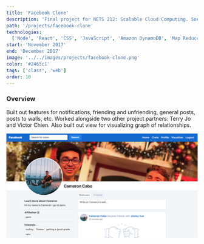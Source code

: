 ```yaml
---
title: 'Facebook Clone'
description: 'Final project for NETS 212: Scalable Cloud Computing. Social media platform.'
path: '/projects/facebook-clone'
technologies:
  ['Node', 'React', 'CSS', 'JavaScript', 'Amazon DynamoDB', 'Map Reduce']
start: 'November 2017'
end: 'December 2017'
image: '../../images/projects/facebook-clone.png'
color: '#2465c1'
tags: ['class', 'web']
order: 10
---
```


### Overview

Built out features for notifications, friending and unfriending, general posts, posts to walls, etc. Worked alongside two other project partners: Terry Jo and Victor Chien. Also built out view for visualizing graph of relationships.

![Profile page](../../images/projects/facebook-clone-2.png)
